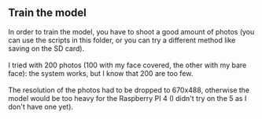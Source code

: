 ## Train the model
In order to train the model, you have to shoot a good amount of photos (you can use the scripts in this folder, or you can try a different method like saving on the SD card).<br><br> I tried with 200 photos (100 with my face covered, the other with my bare face): the system works, but I know that 200 are too few.<br><br>
The resolution of the photos had to be dropped to 670x488, otherwise the model would be too heavy for the Raspberry PI 4 (I didn't try on the 5 as I don't have one yet).
